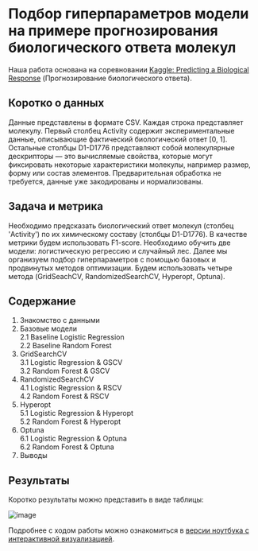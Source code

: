 # Подбор гиперпараметров модели на примере прогнозирования биологического ответа молекул

Наша работа основана на соревновании [Kaggle: Predicting a Biological Response](https://www.kaggle.com/c/bioresponse) 
(Прогнозирование биологического ответа).

## Коротко о данных

Данные представлены в формате CSV. Каждая строка представляет молекулу. Первый столбец Activity содержит экспериментальные данные, описывающие фактический биологический ответ [0, 1]. 
Остальные столбцы D1-D1776 представляют собой молекулярные дескрипторы — это вычисляемые свойства, которые могут фиксировать некоторые характеристики молекулы, например размер, форму или состав элементов. 
Предварительная обработка не требуется, данные уже закодированы и нормализованы.

## Задача и метрика

Необходимо предсказать биологический ответ молекул (столбец 'Activity') по их химическому составу (столбцы D1-D1776).
В качестве метрики будем использовать F1-score. 
Необходимо обучить две модели: логистическую регрессию и случайный лес. 
Далее мы организуем подбор гиперпараметров с помощью базовых и продвинутых методов оптимизации. 
Будем использовать четыре метода (GridSeachCV, RandomizedSearchCV, Hyperopt, Optuna).

## Содержание

1. Знакомство с данными
2. Базовые модели<br>
    2.1 Baseline Logistic Regression<br>
    2.2 Baseline Random Forest
3. GridSearchCV<br>
    3.1 Logistic Regression & GSCV<br>
    3.2 Random Forest & GSCV
4. RandomizedSearchCV<br>
    4.1 Logistic Regression & RSCV<br>
    4.2 Random Forest & RSCV
5. Hyperopt<br>
    5.1 Logistic Regression & Hyperopt<br>
    5.2 Random Forest & Hyperopt
6. Optuna<br>
    6.1 Logistic Regression & Optuna<br>
    6.2 Random Forest & Optuna
7. Выводы

## Результаты

Коротко результаты можно представить в виде таблицы:

![image](https://github.com/khav-i/ml_works/assets/126453765/ead3297e-0fce-4862-b07b-583bb807da9b)

Подробнее с ходом работы можно ознакомиться в [версии ноутбука с интерактивной визуализацией](https://nbviewer.org/github/khav-i/ml_works/blob/master/Hyperparameters%20Selection/hyperparameters_selection.ipynb).

